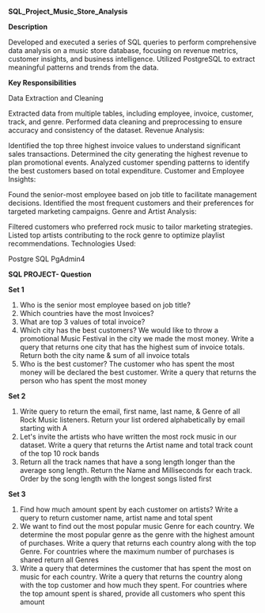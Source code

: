 **SQL_Project_Music_Store_Analysis**

**Description**

Developed and executed a series of SQL queries to perform comprehensive data analysis on a music store database, focusing on revenue metrics, customer insights, and business intelligence. Utilized PostgreSQL to extract meaningful patterns and trends from the data.

**Key Responsibilities**

Data Extraction and Cleaning

Extracted data from multiple tables, including employee, invoice, customer, track, and genre.
Performed data cleaning and preprocessing to ensure accuracy and consistency of the dataset.
Revenue Analysis:

Identified the top three highest invoice values to understand significant sales transactions.
Determined the city generating the highest revenue to plan promotional events.
Analyzed customer spending patterns to identify the best customers based on total expenditure.
Customer and Employee Insights:

Found the senior-most employee based on job title to facilitate management decisions.
Identified the most frequent customers and their preferences for targeted marketing campaigns.
Genre and Artist Analysis:

Filtered customers who preferred rock music to tailor marketing strategies.
Listed top artists contributing to the rock genre to optimize playlist recommendations.
Technologies Used:

Postgre SQL
PgAdmin4


**SQL PROJECT- Question**

 **Set 1**
1. Who is the senior most employee based on job title?
2. Which countries have the most Invoices?
3. What are top 3 values of total invoice?
4. Which city has the best customers? We would like to throw a promotional Music 
Festival in the city we made the most money. Write a query that returns one city that 
has the highest sum of invoice totals. Return both the city name & sum of all invoice 
totals
5. Who is the best customer? The customer who has spent the most money will be 
declared the best customer. Write a query that returns the person who has spent the 
most money

**Set 2**

1. Write query to return the email, first name, last name, & Genre of all Rock Music 
listeners. Return your list ordered alphabetically by email starting with A
2. Let's invite the artists who have written the most rock music in our dataset. Write a 
query that returns the Artist name and total track count of the top 10 rock bands
3. Return all the track names that have a song length longer than the average song length. 
Return the Name and Milliseconds for each track. Order by the song length with the 
longest songs listed first

**Set 3**

1. Find how much amount spent by each customer on artists? Write a query to return
customer name, artist name and total spent
2. We want to find out the most popular music Genre for each country. We determine the 
most popular genre as the genre with the highest amount of purchases. Write a query 
that returns each country along with the top Genre. For countries where the maximum 
number of purchases is shared return all Genres
3. Write a query that determines the customer that has spent the most on music for each 
country. Write a query that returns the country along with the top customer and how
much they spent. For countries where the top amount spent is shared, provide all 
customers who spent this amount
